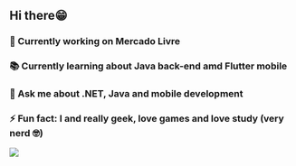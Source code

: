 ## Hi there😁

### 👔 Currently working on Mercado Livre
### 📚 Currently learning about Java back-end amd Flutter mobile
### 💬 Ask me about .NET, Java and mobile development
### ⚡ Fun fact: I and really geek, love games and love study (very nerd 🤓)

<img src="https://github-readme-stats.vercel.app/api/top-langs/?username=nycolas-vieira&layout=compact&theme=radical" style="text-align: center" />

<!--
**nycolas-vieira/nycolas-vieira** is a ✨ _special_ ✨ repository because its `README.md` (this file) appears on your GitHub profile.

Here are some ideas to get you started:

- 🔭 I’m currently working on ...
- 🌱 I’m currently learning ...
- 👯 I’m looking to collaborate on ...
- 🤔 I’m looking for help with ...
- 💬 Ask me about ...
- 📫 How to reach me: ...
- 😄 Pronouns: ...
- ⚡ Fun fact: ...
-->
